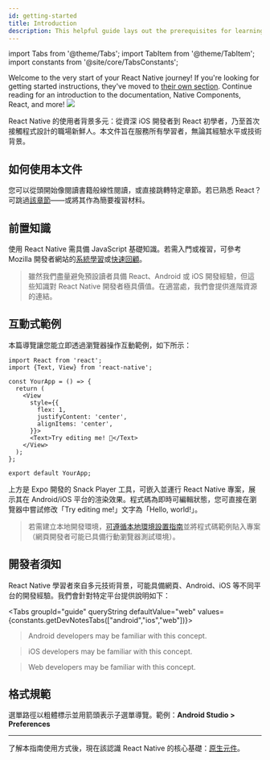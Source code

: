 ```yaml
---
id: getting-started
title: Introduction
description: This helpful guide lays out the prerequisites for learning React Native, using these docs, and setting up your environment.
---
```


import Tabs from '@theme/Tabs'; import TabItem from '@theme/TabItem'; import constants from '@site/core/TabsConstants';

<div className="content-banner">
  Welcome to the very start of your React Native journey! If you're looking for getting started instructions, they've moved to <a href="environment-setup">their own section</a>. Continue reading for an introduction to the documentation, Native Components, React, and more!
  <img className="content-banner-img" src="/docs/assets/p_android-ios-devices.svg" alt=" " />
</div>

React Native 的使用者背景多元：從資深 iOS 開發者到 React 初學者，乃至首次接觸程式設計的職場新鮮人。本文件旨在服務所有學習者，無論其經驗水平或技術背景。

## 如何使用本文件

您可以從頭開始像閱讀書籍般線性閱讀，或直接跳轉特定章節。若已熟悉 React？可跳過[該章節](intro-react)——或將其作為簡要複習材料。

## 前置知識

使用 React Native 需具備 JavaScript 基礎知識。若需入門或複習，可參考 Mozilla 開發者網站的[系統學習](https://developer.mozilla.org/en-US/docs/Web/JavaScript)或[快速回顧](https://developer.mozilla.org/en-US/docs/Web/JavaScript/A_re-introduction_to_JavaScript)。

> 雖然我們盡量避免預設讀者具備 React、Android 或 iOS 開發經驗，但這些知識對 React Native 開發者極具價值。在適當處，我們會提供進階資源的連結。

## 互動式範例

本篇導覽讓您能立即透過瀏覽器操作互動範例，如下所示：

```SnackPlayer name=Hello%20World
import React from 'react';
import {Text, View} from 'react-native';

const YourApp = () => {
  return (
    <View
      style={{
        flex: 1,
        justifyContent: 'center',
        alignItems: 'center',
      }}>
      <Text>Try editing me! 🎉</Text>
    </View>
  );
};

export default YourApp;
```

上方是 Expo 開發的 Snack Player 工具，可嵌入並運行 React Native 專案，展示其在 Android/iOS 平台的渲染效果。程式碼為即時可編輯狀態，您可直接在瀏覽器中嘗試修改「Try editing me!」文字為「Hello, world!」。

> 若需建立本地開發環境，[可遵循本地環境設置指南](set-up-your-environment)並將程式碼範例貼入專案（網頁開發者可能已具備行動瀏覽器測試環境）。

## 開發者須知

React Native 學習者來自多元技術背景，可能具備網頁、Android、iOS 等不同平台的開發經驗。我們會針對特定平台提供說明如下：

<Tabs groupId="guide" queryString defaultValue="web" values={constants.getDevNotesTabs(["android","ios","web"])}>

<TabItem value="android">

> Android developers may be familiar with this concept.

</TabItem>
<TabItem value="ios">

> iOS developers may be familiar with this concept.

</TabItem>
<TabItem value="web">

> Web developers may be familiar with this concept.

</TabItem>
</Tabs>

## 格式規範

選單路徑以粗體標示並用箭頭表示子選單導覽。範例：**Android Studio > Preferences**

---

了解本指南使用方式後，現在該認識 React Native 的核心基礎：[原生元件](intro-react-native-components.md)。